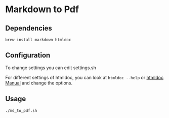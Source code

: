 # Markdown to Pdf

## Dependencies

```
brew install markdown htmldoc
```

## Configuration
To change settings you can edit settings.sh

For different settings of htmldoc, you can look at `htmldoc --help` or [htmldoc Manual](https://tools.ietf.org/doc/htmldoc/htmldoc.html) and change the options.

## Usage
```
./md_to_pdf.sh
```